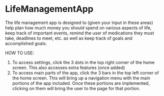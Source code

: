 # LifeManagementApp
The life management app is designed to (given your input in these areas) help plan how much money you should spend on various 
aspects of life, keep track of important events, remind the user of medications they  must take, deadlines to meet, etc.
as well as keep track of goals and accomplished goals.

HOW TO USE:
1. To access settings, click the 3 dots in the top right corner of the home screen. This also accesses extra features (once added)
2. To access main parts of the app, click the 3 bars in the top left corner of the home screen. This will bring up a navigation
menu with the main portions of the app included. Once these portions are implemented, clicking on them will bring the user
to the page for that portion.

